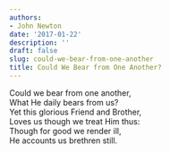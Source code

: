 ```yaml
---
authors:
- John Newton
date: '2017-01-22'
description: ''
draft: false
slug: could-we-bear-from-one-another
title: Could We Bear from One Another?
---
```

Could we bear from one another,<br />
What He daily bears from us?<br />
Yet this glorious Friend and Brother,<br />
Loves us though we treat Him thus:<br />
Though for good we render ill,<br />
He accounts us brethren still.<br />



